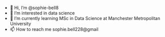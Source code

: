 - 👋 Hi, I’m @sophie-bell8
- 👀 I’m interested in data science
- 🌱 I’m currently learning MSc in Data Science at Manchester Metropolitan University
- 📫 How to reach me sophie.bell228@gmail

<!---
sophie-bell8/sophie-bell8 is a ✨ special ✨ repository because its `README.md` (this file) appears on your GitHub profile.
You can click the Preview link to take a look at your changes.
--->
